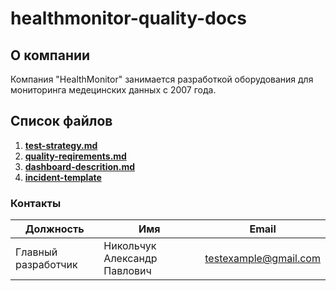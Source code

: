 # healthmonitor-quality-docs

## О компании

Компания "HealthMonitor" занимается разработкой оборудования для мониторинга медецинских данных с 2007 года.


## Список файлов
1. [**test-strategy.md**](/workspaces/healthmonitor-quality-docs/docs/testing/test-strategy.md)
2. [**quality-reqirements.md**](/workspaces/healthmonitor-quality-docs/docs/requirements/quality-requirements.md)
3. [**dashboard-descrition.md**](monitoring/dashboard-description.md)
4. [**incident-template**](incidents/incident-template.md)


### Контакты

| Должность | Имя | Email |
|-----------|-----|-------|
|Главный разработчик | Никольчук Александр Павлович | testexample@gmail.com |